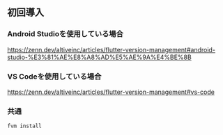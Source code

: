 ## 初回導入
### Android Studioを使用している場合
https://zenn.dev/altiveinc/articles/flutter-version-management#android-studio-%E3%81%AE%E8%A8%AD%E5%AE%9A%E4%BE%8B
### VS Codeを使用している場合
https://zenn.dev/altiveinc/articles/flutter-version-management#vs-code
### 共通
```
fvm install
```
